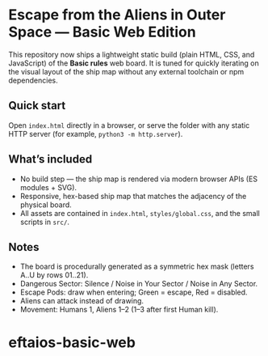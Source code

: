 # Escape from the Aliens in Outer Space — Basic Web Edition

This repository now ships a lightweight static build (plain HTML, CSS, and JavaScript) of the
**Basic rules** web board. It is tuned for quickly iterating on the visual layout of the ship map
without any external toolchain or npm dependencies.

## Quick start

Open `index.html` directly in a browser, or serve the folder with any static HTTP server (for
example, `python3 -m http.server`).

## What’s included
- No build step — the ship map is rendered via modern browser APIs (ES modules + SVG).
- Responsive, hex-based ship map that matches the adjacency of the physical board.
- All assets are contained in `index.html`, `styles/global.css`, and the small scripts in `src/`.

## Notes
- The board is procedurally generated as a symmetric hex mask (letters A..U by rows 01..21).
- Dangerous Sector: Silence / Noise in Your Sector / Noise in Any Sector. 
- Escape Pods: draw when entering; Green = escape, Red = disabled.
- Aliens can attack instead of drawing.
- Movement: Humans 1, Aliens 1–2 (1–3 after first Human kill).
# eftaios-basic-web
